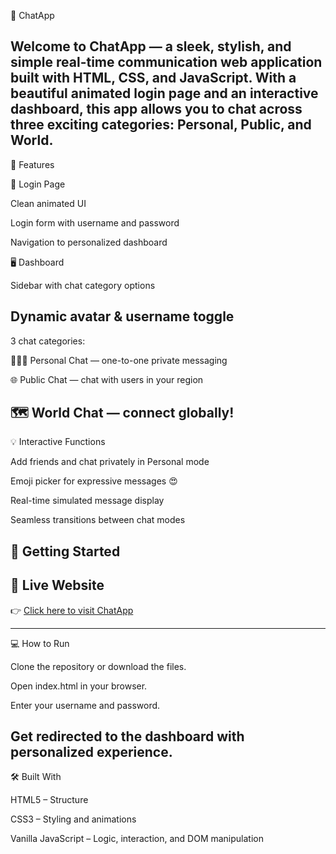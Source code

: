 💬 ChatApp

Welcome to ChatApp — a sleek, stylish, and simple real-time communication web application built with HTML, CSS, and JavaScript. With a beautiful animated login page and an interactive dashboard, this app allows you to chat across three exciting categories: Personal, Public, and World.
-----

🌟 Features

🔐 Login Page

Clean animated UI

Login form with username and password

Navigation to personalized dashboard

🖥️ Dashboard

Sidebar with chat category options

Dynamic avatar & username toggle
-----

3 chat categories:

🧑‍🤝‍🧑 Personal Chat — one-to-one private messaging

🌐 Public Chat — chat with users in your region

🗺️ World Chat — connect globally!
----

💡 Interactive Functions

Add friends and chat privately in Personal mode

Emoji picker for expressive messages 😍

Real-time simulated message display

Seamless transitions between chat modes

🚀 Getting Started
----

## 🔗 Live Website

👉 [Click here to visit ChatApp](https://hitaishini1708.github.io/chat_application/chat%20app/)

------

💻 How to Run

Clone the repository or download the files.

Open index.html in your browser.

Enter your username and password.

Get redirected to the dashboard with personalized experience.
------

🛠️ Built With

HTML5 – Structure

CSS3 – Styling and animations

Vanilla JavaScript – Logic, interaction, and DOM manipulation
